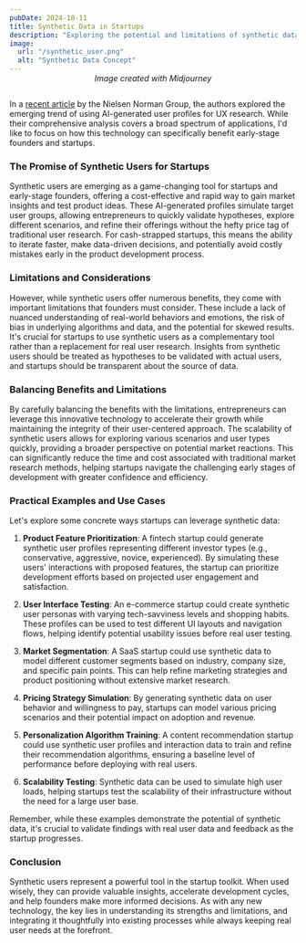 ```yaml
---
pubDate: 2024-10-11
title: Synthetic Data in Startups
description: "Exploring the potential and limitations of synthetic data for startups and early-stage founders in product development and user research."
image:
  url: "/synthetic_user.png"
  alt: "Synthetic Data Concept"
---
```

<p style="text-align: center; font-style: italic; margin-top: -1em; margin-bottom: 2em;">Image created with Midjourney</p>


In a <a href="https://www.nngroup.com/articles/synthetic-users/" target="_blank">recent article</a> by the Nielsen Norman Group, the authors explored the emerging trend of using AI-generated user profiles for UX research. While their comprehensive analysis covers a broad spectrum of applications, I'd like to focus on how this technology can specifically benefit early-stage founders and startups.

### The Promise of Synthetic Users for Startups

Synthetic users are emerging as a game-changing tool for startups and early-stage founders, offering a cost-effective and rapid way to gain market insights and test product ideas. These AI-generated profiles simulate target user groups, allowing entrepreneurs to quickly validate hypotheses, explore different scenarios, and refine their offerings without the hefty price tag of traditional user research. For cash-strapped startups, this means the ability to iterate faster, make data-driven decisions, and potentially avoid costly mistakes early in the product development process.

### Limitations and Considerations

However, while synthetic users offer numerous benefits, they come with important limitations that founders must consider. These include a lack of nuanced understanding of real-world behaviors and emotions, the risk of bias in underlying algorithms and data, and the potential for skewed results. It's crucial for startups to use synthetic users as a complementary tool rather than a replacement for real user research. Insights from synthetic users should be treated as hypotheses to be validated with actual users, and startups should be transparent about the source of data.

### Balancing Benefits and Limitations

By carefully balancing the benefits with the limitations, entrepreneurs can leverage this innovative technology to accelerate their growth while maintaining the integrity of their user-centered approach. The scalability of synthetic users allows for exploring various scenarios and user types quickly, providing a broader perspective on potential market reactions. This can significantly reduce the time and cost associated with traditional market research methods, helping startups navigate the challenging early stages of development with greater confidence and efficiency.

### Practical Examples and Use Cases

Let's explore some concrete ways startups can leverage synthetic data:

1. **Product Feature Prioritization**: A fintech startup could generate synthetic user profiles representing different investor types (e.g., conservative, aggressive, novice, experienced). By simulating these users' interactions with proposed features, the startup can prioritize development efforts based on projected user engagement and satisfaction.

2. **User Interface Testing**: An e-commerce startup could create synthetic user personas with varying tech-savviness levels and shopping habits. These profiles can be used to test different UI layouts and navigation flows, helping identify potential usability issues before real user testing.

3. **Market Segmentation**: A SaaS startup could use synthetic data to model different customer segments based on industry, company size, and specific pain points. This can help refine marketing strategies and product positioning without extensive market research.

4. **Pricing Strategy Simulation**: By generating synthetic data on user behavior and willingness to pay, startups can model various pricing scenarios and their potential impact on adoption and revenue.

5. **Personalization Algorithm Training**: A content recommendation startup could use synthetic user profiles and interaction data to train and refine their recommendation algorithms, ensuring a baseline level of performance before deploying with real users.

6. **Scalability Testing**: Synthetic data can be used to simulate high user loads, helping startups test the scalability of their infrastructure without the need for a large user base.

Remember, while these examples demonstrate the potential of synthetic data, it's crucial to validate findings with real user data and feedback as the startup progresses.

### Conclusion

Synthetic users represent a powerful tool in the startup toolkit. When used wisely, they can provide valuable insights, accelerate development cycles, and help founders make more informed decisions. As with any new technology, the key lies in understanding its strengths and limitations, and integrating it thoughtfully into existing processes while always keeping real user needs at the forefront.
